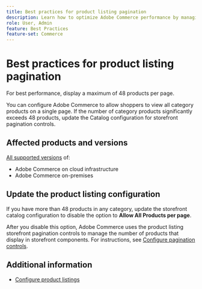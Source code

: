 ```yaml
---
title: Best practices for product listing pagination
description: Learn how to optimize Adobe Commerce performance by managing the number of products that display on each page of the storefront catalog.
role: User, Admin
feature: Best Practices
feature-set: Commerce
---
```


# Best practices for product listing pagination 

For best performance, display a maximum of 48 products per page.

You can configure Adobe Commerce to allow shoppers to view all category products on a single page. If the number of category products significantly exceeds 48 products, update the Catalog configuration for storefront pagination controls.

## Affected products and versions

[All supported versions](../../../release/versions.md) of:

- Adobe Commerce on cloud infrastructure
- Adobe Commerce on-premises

## Update the product listing configuration

If you have more than 48 products in any category, update the storefront catalog configuration to disable the option to **Allow All Products per page**.

After you disable this option, Adobe Commerce uses the product listing storefront pagination controls to manage the number of products that display in storefront components. For instructions, see [Configure pagination controls](https://experienceleague.adobe.com/docs/commerce-admin/catalog/catalog/navigation/navigation-product-listings.html#configure-the-pagination-controls).

## Additional information

- [Configure product listings](https://experienceleague.adobe.com/docs/commerce-admin/catalog/catalog/navigation/navigation-product-listings.html)
